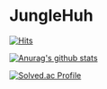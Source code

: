 # JungleHuh

[![Hits](https://hits.seeyoufarm.com/api/count/incr/badge.svg?url=https%3A%2F%2Fgithub.com%2FJungleHuh&count_bg=%2379C83D&title_bg=%23555555&icon=ibm.svg&icon_color=%231E449C&title=Hi%2C+there+&edge_flat=true)](https://hits.seeyoufarm.com)

[![Anurag's github stats](https://github-readme-stats.vercel.app/api?username=JungleHuh)](https://github.com/anuraghazra/github-readme-stats)

[![Solved.ac Profile](http://mazassumnida.wtf/api/v2/generate_badge?boj=fofn0766)](https://solved.ac/fofn0766/)
